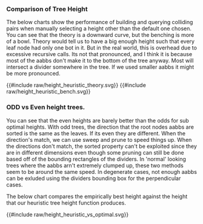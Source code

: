 

### Comparison of Tree Height

The below charts show the performance of building and querying colliding pairs when manually selecting a height other than the default one chosen.
You can see that the theory is a downward curve, but the benching is more of a bowl. Theory would tell us to have a big enough height such that every leaf node had only one bot in it. But in the real world, this is overhead due to excessive recursive calls. Its not that pronounced, and I think it is because most of the aabbs don't make it to the bottom of the tree anyway. Most will intersect a divider somewhere in the tree. If we used smaller aabbs it might be more pronounced.

<link rel="stylesheet" href="css/poloto.css">

{{#include raw/height_heuristic_theory.svg}}
{{#include raw/height_heuristic_bench.svg}}



### ODD vs Even height trees.

You can see that the even heights are barely better than the odds for sub optimal heights. With odd trees, the direction that the root nodes aabbs are sorted is the same as the leaves. If its even they are different. When the direction's match, we can use sweep and prune to speed things up. When the directions don't match, the sorted property can't be exploited since they are in different dimensions even though some pruning can still be done
based off of the bounding rectangles of the dividers. In 'normal' looking trees where the aabbs arn't extremely clumped up, these two methods seem to be around the same speed. In degenerate cases, not enough aabbs can be exluded using the dividers bounding box for the perpendicular cases. 

The below chart compares the empirically best height against the height that our heuristic tree height function produces. 


<style>
.test .poloto0fill{
    stroke:var(--pplot_color0);
    stroke-width:7;
}
</style>
<div class="test">
{{#include raw/height_heuristic_vs_optimal.svg}}
</div>

